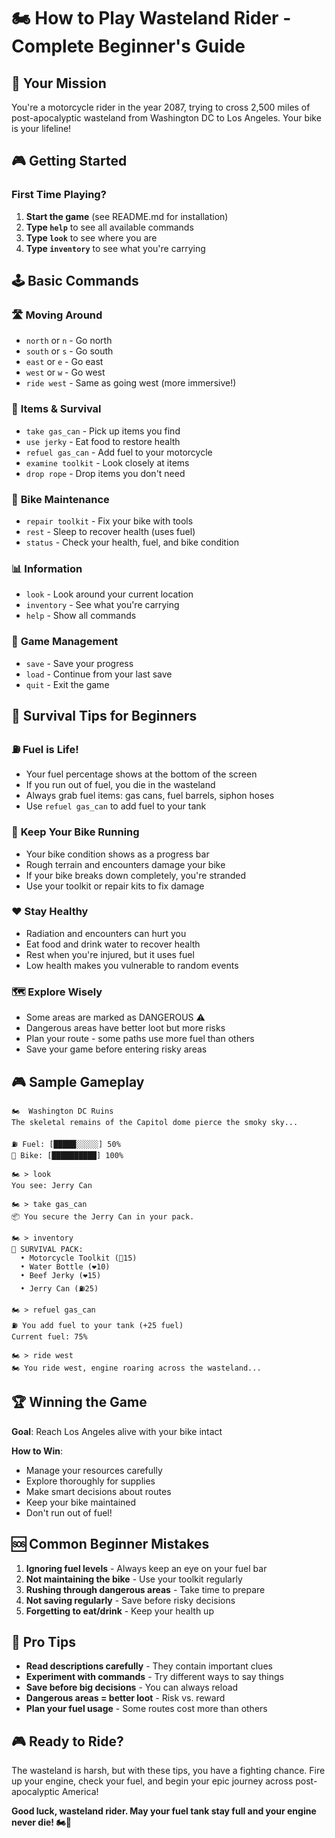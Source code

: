 # 🏍️ How to Play Wasteland Rider - Complete Beginner's Guide

## 🎯 Your Mission
You're a motorcycle rider in the year 2087, trying to cross 2,500 miles of post-apocalyptic wasteland from Washington DC to Los Angeles. Your bike is your lifeline!

## 🎮 Getting Started

### First Time Playing?
1. **Start the game** (see README.md for installation)
2. **Type `help`** to see all available commands
3. **Type `look`** to see where you are
4. **Type `inventory`** to see what you're carrying

## 🕹️ Basic Commands

### 🛣️ **Moving Around**
- `north` or `n` - Go north
- `south` or `s` - Go south  
- `east` or `e` - Go east
- `west` or `w` - Go west
- `ride west` - Same as going west (more immersive!)

### 🎒 **Items & Survival**
- `take gas_can` - Pick up items you find
- `use jerky` - Eat food to restore health
- `refuel gas_can` - Add fuel to your motorcycle
- `examine toolkit` - Look closely at items
- `drop rope` - Drop items you don't need

### 🔧 **Bike Maintenance**
- `repair toolkit` - Fix your bike with tools
- `rest` - Sleep to recover health (uses fuel)
- `status` - Check your health, fuel, and bike condition

### 📊 **Information**
- `look` - Look around your current location
- `inventory` - See what you're carrying
- `help` - Show all commands

### 💾 **Game Management**
- `save` - Save your progress
- `load` - Continue from your last save
- `quit` - Exit the game

## 🎯 Survival Tips for Beginners

### ⛽ **Fuel is Life!**
- Your fuel percentage shows at the bottom of the screen
- If you run out of fuel, you die in the wasteland
- Always grab fuel items: gas cans, fuel barrels, siphon hoses
- Use `refuel gas_can` to add fuel to your tank

### 🔧 **Keep Your Bike Running**
- Your bike condition shows as a progress bar
- Rough terrain and encounters damage your bike
- If your bike breaks down completely, you're stranded
- Use your toolkit or repair kits to fix damage

### ❤️ **Stay Healthy**
- Radiation and encounters can hurt you
- Eat food and drink water to recover health
- Rest when you're injured, but it uses fuel
- Low health makes you vulnerable to random events

### 🗺️ **Explore Wisely**
- Some areas are marked as DANGEROUS ⚠️
- Dangerous areas have better loot but more risks
- Plan your route - some paths use more fuel than others
- Save your game before entering risky areas

## 🎮 Sample Gameplay

```
🏍️  Washington DC Ruins
The skeletal remains of the Capitol dome pierce the smoky sky...

⛽ Fuel: [█████░░░░░] 50%
🔧 Bike: [██████████] 100%

🏍️ > look
You see: Jerry Can

🏍️ > take gas_can
📦 You secure the Jerry Can in your pack.

🏍️ > inventory
🎒 SURVIVAL PACK:
  • Motorcycle Toolkit (🔧15)
  • Water Bottle (❤️10)  
  • Beef Jerky (❤️15)
  • Jerry Can (⛽25)

🏍️ > refuel gas_can
⛽ You add fuel to your tank (+25 fuel)
Current fuel: 75%

🏍️ > ride west
🏍️ You ride west, engine roaring across the wasteland...
```

## 🏆 Winning the Game

**Goal**: Reach Los Angeles alive with your bike intact

**How to Win**:
- Manage your resources carefully
- Explore thoroughly for supplies
- Make smart decisions about routes
- Keep your bike maintained
- Don't run out of fuel!

## 🆘 Common Beginner Mistakes

1. **Ignoring fuel levels** - Always keep an eye on your fuel bar
2. **Not maintaining the bike** - Use your toolkit regularly
3. **Rushing through dangerous areas** - Take time to prepare
4. **Not saving regularly** - Save before risky decisions
5. **Forgetting to eat/drink** - Keep your health up

## 🎯 Pro Tips

- **Read descriptions carefully** - They contain important clues
- **Experiment with commands** - Try different ways to say things
- **Save before big decisions** - You can always reload
- **Dangerous areas = better loot** - Risk vs. reward
- **Plan your fuel usage** - Some routes cost more than others

## 🎮 Ready to Ride?

The wasteland is harsh, but with these tips, you have a fighting chance. Fire up your engine, check your fuel, and begin your epic journey across post-apocalyptic America!

**Good luck, wasteland rider. May your fuel tank stay full and your engine never die! 🏍️💨**
